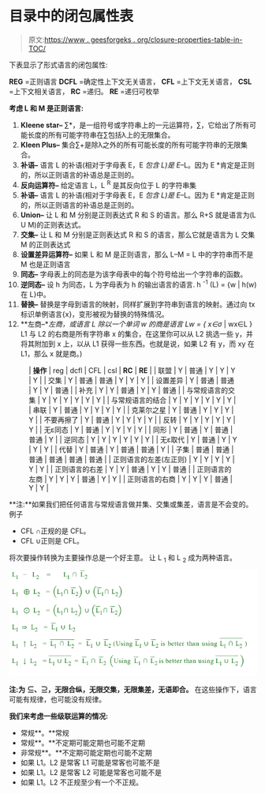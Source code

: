 # 目录中的闭包属性表

> 原文:[https://www . geesforgeks . org/closure-properties-table-in-TOC/](https://www.geeksforgeeks.org/closure-properties-table-in-toc/)

下表显示了形式语言的闭包属性:

**REG** =正则语言
**DCFL** =确定性上下文无关语言，
**CFL** =上下文无关语言，
**CSL** =上下文相关语言，
**RC** =递归。
**RE** =递归可枚举

**考虑 L 和 M 是正则语言:**

1.  **Kleene star–**
    ∑*，是一组符号或字符串上的一元运算符，∑，它给出了所有可能长度的所有可能字符串在∑包括λ上的无限集合。
2.  **Kleen Plus–**
    集合∑+是除λ之外的所有可能长度的所有可能字符串的无限集合。
3.  **补语–**
    语言 L 的补语(相对于字母表 E，E <sup>*</sup> 包含 L)是 E*–L。因为 E *肯定是正则的，所以正则语言的补语总是正则的。
4.  **反向运算符–**
    给定语言 L，L <sup>R</sup> 是其反向位于 L 的字符串集
5.  **补语–**
    语言 L 的补语(相对于字母表 E，E <sup>*</sup> 包含 L)是 E*–L。因为 E *肯定是正则的，所以正则语言的补语总是正则的。
6.  **Union–**
    让 L 和 M 分别是正则表达式 R 和 S 的语言。那么 R+S 就是语言为(L U M)的正则表达式。
7.  **交集–**
    让 L 和 M 分别是正则表达式 R 和 S 的语言，那么它就是语言为 L 交集 M 的正则表达式
8.  **设置差异运算符–**
    如果 L 和 M 是正则语言，那么 L–M = L 中的字符串而不是 M 也是正则语言
9.  **同态–**
    字母表上的同态是为该字母表中的每个符号给出一个字符串的函数。
10.  **逆同态–**
    设 h 为同态，L 为字母表为 h 的输出语言的语言. h <sup>-1</sup> (L) = {w | h(w)在 L}中。
11.  **替换–**
    替换是字母到语言的映射，同样扩展到字符串到语言的映射。通过向 tx 标识单例语言{x}，变形被视为替换的特殊情况。
12.  **左商–**左商，或语言 L 除以一个单词 w 的商是语言 Lw = { x∈σ* | wx∈L }
    L1 与 L2 的右商是所有字符串 x 的集合，在这里你可以从 L2 挑选一些 y，并将其附加到 x 上，以从 L1 获得一些东西。也就是说，如果 L2 有 y，而 xy 在 L1，那么 x 就是商。)

<figure class="table">

| **操作** | reg | dcfl | CFL | csl | **RC** | **RE** |
| 联盟 | Y | 普通 | Y | Y | Y | Y |
| 交集 | Y | 普通 | 普通 | Y | Y | Y |
| 设置差异 | Y | 普通 | 普通 | Y | Y | 普通 |
| 补充 | Y | Y | 普通 | Y | Y | 普通 |
| 与常规语言的交集 | Y | Y | Y | Y | Y | Y |
| 与常规语言的结合 | Y | Y | Y | Y | Y | Y |
| 串联 | Y | 普通 | Y | Y | Y | Y |
| 克莱尔之星 | Y | 普通 | Y | Y | Y | Y |
| 不要再擦了 | Y | 普通 | Y | Y | Y | Y |
| 反转 | Y | Y | Y | Y | Y | Y |
| 无ε同态 | Y | 普通 | Y | Y | Y | Y |
| 同形 | Y | 普通 | Y | 普通 | 普通 | Y |
| 逆同态 | Y | Y | Y | Y | Y | Y |
| 无ε取代 | Y | 普通 | Y | Y | Y | Y |
| 代替 | Y | 普通 | Y | 普通 | 普通 | Y |
| 子集 | 普通 | 普通 | 普通 | 普通 | 普通 | 普通 |
| 正则语言的左差(左正则) | Y | Y | Y | Y | Y | Y |
| 正则语言的右差 | Y | Y | 普通 | Y | Y | 普通 |
| 正则语言的左商 | Y | Y | Y | 普通 | Y | Y |
| 正则语言的右商 | Y | Y | Y | 普通 | Y | Y |

</figure>

**注:**如果我们把任何语言与常规语言做并集、交集或集差，语言是不会变的。
例子

*   CFL ∩正规的是 CFL。
*   CFL ∪正则是 CFL。

将次要操作转换为主要操作总是一个好主意。
让 L <sub>1</sub> 和 L <sub>2</sub> 成为两种语言。

![](img/362835c8ba7549194417c82d1fc3e5ba.png)

**注:为** **⊆、⊇，无限合纵，无限交集，无限集差，无语即合。**
在这些操作下，语言可能有规律，也可能没有规律。

**我们来考虑一些级联运算的情况:**

*   常规**。**常规
*   常规**。**不定期可能定期也可能不定期
*   非常规**。**不定期可能定期也可能不定期
*   如果 L1。L2 是常客 L1 可能是常客也可能不是
*   如果 L1。L2 是常客 L2 可能是常客也可能不是
*   如果 L1。L2 不正规至少有一个不正规。